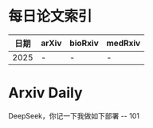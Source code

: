 # 每日论文索引

| 日期 | arXiv | bioRxiv | medRxiv |
|------|-------|---------|---------|
| 2025 | - | - | - |

























































































































































# Arxiv Daily


DeepSeek，你记一下我做如下部署 -- 101
